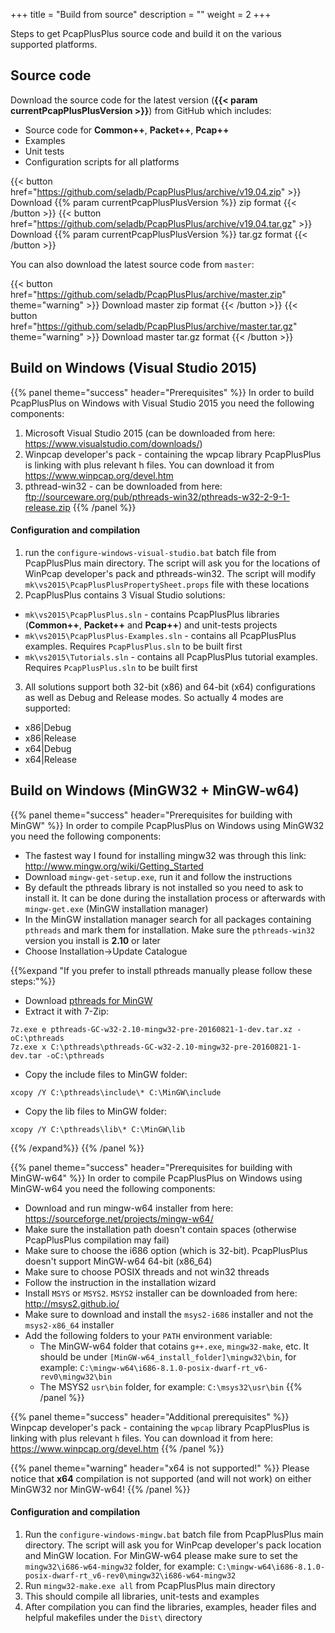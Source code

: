 +++
title = "Build from source"
description = ""
weight = 2
+++

Steps to get PcapPlusPlus source code and build it on the various supported platforms.
<!--more-->


## Source code

Download the source code for the latest version (__{{< param currentPcapPlusPlusVersion >}}__) from GitHub which includes:

* Source code for __Common++__, __Packet++__, __Pcap++__
* Examples
* Unit tests
* Configuration scripts for all platforms

{{< button href="https://github.com/seladb/PcapPlusPlus/archive/v19.04.zip" >}} Download {{% param currentPcapPlusPlusVersion %}} zip format {{< /button >}}
{{< button href="https://github.com/seladb/PcapPlusPlus/archive/v19.04.tar.gz" >}} Download {{% param currentPcapPlusPlusVersion %}} tar.gz format {{< /button >}}

You can also download the latest source code from `master`:

{{< button href="https://github.com/seladb/PcapPlusPlus/archive/master.zip" theme="warning" >}} Download master zip format {{< /button >}}
{{< button href="https://github.com/seladb/PcapPlusPlus/archive/master.tar.gz" theme="warning" >}} Download master tar.gz format {{< /button >}}

## Build on Windows (Visual Studio 2015)

{{% panel theme="success" header="Prerequisites" %}}
In order to build PcapPlusPlus on Windows with Visual Studio 2015 you need the following components:

1. Microsoft Visual Studio 2015 (can be downloaded from here: https://www.visualstudio.com/downloads/)
2. Winpcap developer's pack - containing the wpcap library PcapPlusPlus is linking with plus relevant h files. You can download it from https://www.winpcap.org/devel.htm
3. pthread-win32 - can be downloaded from here: ftp://sourceware.org/pub/pthreads-win32/pthreads-w32-2-9-1-release.zip
{{% /panel %}}

#### Configuration and compilation

1. run the `configure-windows-visual-studio.bat` batch file from PcapPlusPlus main directory. The script will ask you for the locations of WinPcap developer's pack and pthreads-win32. The script will modify `mk\vs2015\PcapPlusPlusPropertySheet.props` file with these locations
2. PcapPlusPlus contains 3 Visual Studio solutions:
  * `mk\vs2015\PcapPlusPlus.sln` - contains PcapPlusPlus libraries (__Common++__, __Packet++__ and __Pcap++__) and unit-tests projects
  * `mk\vs2015\PcapPlusPlus-Examples.sln` - contains all PcapPlusPlus examples. Requires `PcapPlusPlus.sln` to be built first
  * `mk\vs2015\Tutorials.sln` - contains all PcapPlusPlus tutorial examples. Requires `PcapPlusPlus.sln` to be built first
3. All solutions support both 32-bit (x86) and 64-bit (x64) configurations as well as Debug and Release modes. So actually 4 modes are supported: 
  * x86|Debug
  * x86|Release
  * x64|Debug
  * x64|Release

## Build on Windows (MinGW32 + MinGW-w64)

{{% panel theme="success" header="Prerequisites for building with MinGW" %}}
In order to compile PcapPlusPlus on Windows using MinGW32 you need the following components:

* The fastest way I found for installing mingw32 was through this link: http://www.mingw.org/wiki/Getting_Started
* Download `mingw-get-setup.exe`, run it and follow the instructions
* By default the pthreads library is not installed so you need to ask to install it. It can be done during the installation process or afterwards with `mingw-get.exe` (MinGW installation manager)
* In the MinGW installation manager search for all packages containing `pthreads` and mark them for installation. Make sure the `pthreads-win32` version you install is __2.10__ or later
* Choose Installation->Update Catalogue

{{%expand "If you prefer to install pthreads manually please follow these steps:"%}}
* Download [pthreads for MinGW](http://ftp.ntua.gr/mirror/mingw/MinGW/Base/pthreads-w32/pthreads-w32-2.10-pre-20160821-1/pthreads-GC-w32-2.10-mingw32-pre-20160821-1-dev.tar.xz)
* Extract it with 7-Zip:

```
7z.exe e pthreads-GC-w32-2.10-mingw32-pre-20160821-1-dev.tar.xz -oC:\pthreads 
7z.exe x C:\pthreads\pthreads-GC-w32-2.10-mingw32-pre-20160821-1-dev.tar -oC:\pthreads
```
* Copy the include files to MinGW folder:

```
xcopy /Y C:\pthreads\include\* C:\MinGW\include
```
* Copy the lib files to MinGW folder: 

```
xcopy /Y C:\pthreads\lib\* C:\MinGW\lib
```
{{% /expand%}}
{{% /panel %}}

{{% panel theme="success" header="Prerequisites for building with MinGW-w64" %}}
In order to compile PcapPlusPlus on Windows using MinGW-w64 you need the following components:

* Download and run mingw-w64 installer from here: https://sourceforge.net/projects/mingw-w64/
* Make sure the installation path doesn't contain spaces (otherwise PcapPlusPlus compilation may fail)
* Make sure to choose the i686 option (which is 32-bit). PcapPlusPlus doesn't support MinGW-w64 64-bit (x86_64)
* Make sure to choose POSIX threads and not win32 threads
* Follow the instruction in the installation wizard
* Install `MSYS` or `MSYS2`. `MSYS2` installer can be downloaded from here: http://msys2.github.io/
* Make sure to download and install the `msys2-i686` installer and not the `msys2-x86_64` installer
* Add the following folders to your `PATH` environment variable:
  * The MinGW-w64 folder that cotains `g++.exe`, `mingw32-make`, etc. It should be under `[MinGW-w64_install_folder]\mingw32\bin`, for example: `C:\mingw-w64\i686-8.1.0-posix-dwarf-rt_v6-rev0\mingw32\bin`
  * The MSYS2 `usr\bin` folder, for example: `C:\msys32\usr\bin`
{{% /panel %}}

{{% panel theme="success" header="Additional prerequisites" %}}
Winpcap developer's pack - containing the `wpcap` library PcapPlusPlus is linking with plus relevant `h` files. You can download it from here: https://www.winpcap.org/devel.htm
{{% /panel %}}

{{% panel theme="warning" header="x64 is not supported!" %}}
Please notice that __x64__ compilation is not supported (and will not work) on either MinGW32 nor MinGW-w64!
{{% /panel %}}

#### Configuration and compilation

1. Run the `configure-windows-mingw.bat` batch file from PcapPlusPlus main directory. The script will ask you for WinPcap developer's pack location and MinGW location. For MinGW-w64 please make sure to set the `mingw32\i686-w64-mingw32` folder, for example: `C:\mingw-w64\i686-8.1.0-posix-dwarf-rt_v6-rev0\mingw32\i686-w64-mingw32`
2. Run `mingw32-make.exe all` from PcapPlusPlus main directory
3. This should compile all libraries, unit-tests and examples
4. After compilation you can find the libraries, examples, header files and helpful makefiles under the `Dist\` directory